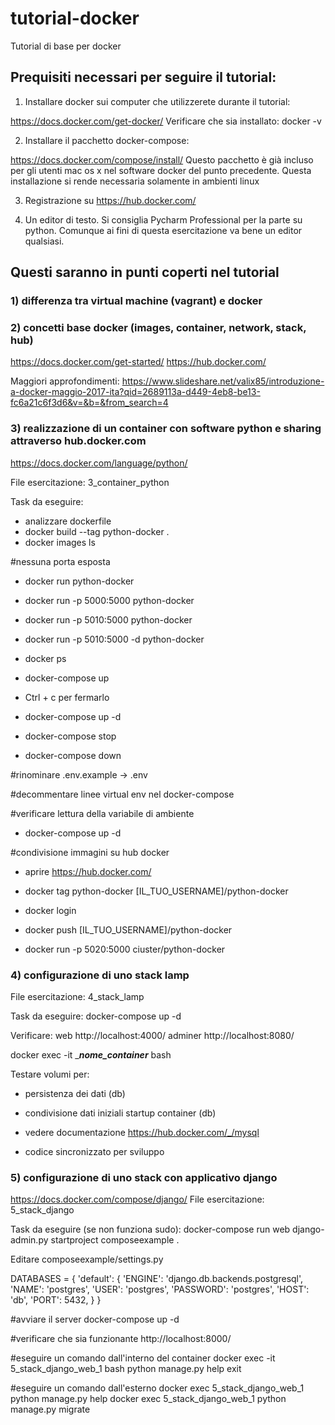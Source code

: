 # tutorial-docker
Tutorial di base per docker


## Prequisiti necessari per seguire il tutorial:

1) Installare docker sui computer che utilizzerete durante il tutorial:

https://docs.docker.com/get-docker/
Verificare che sia installato:
docker -v

2) Installare il pacchetto docker-compose:

https://docs.docker.com/compose/install/
Questo pacchetto è già incluso per gli utenti mac os x nel software docker del punto precedente. Questa installazione si rende necessaria solamente in ambienti linux

3) Registrazione su https://hub.docker.com/

4) Un editor di testo. Si consiglia Pycharm Professional per la parte su python. Comunque ai fini di questa esercitazione va bene un editor qualsiasi.


## Questi saranno in punti coperti nel tutorial

### 1) differenza tra virtual machine (vagrant) e docker
### 2) concetti base docker (images, container, network, stack, hub)
https://docs.docker.com/get-started/
https://hub.docker.com/

Maggiori approfondimenti:
https://www.slideshare.net/valix85/introduzione-a-docker-maggio-2017-ita?qid=2689113a-d449-4eb8-be13-fc6a21c6f3d6&v=&b=&from_search=4


### 3) realizzazione di un container con software python e sharing attraverso hub.docker.com
https://docs.docker.com/language/python/

File esercitazione: 3_container_python

Task da eseguire:
- analizzare dockerfile
- docker build --tag python-docker .
- docker images ls

#nessuna porta esposta
- docker run  python-docker

- docker run -p 5000:5000 python-docker

- docker run -p 5010:5000 python-docker

- docker run -p 5010:5000 -d python-docker

- docker ps

- docker-compose up

- Ctrl + c per fermarlo

- docker-compose up -d

- docker-compose stop

- docker-compose down

#rinominare
.env.example -> .env

#decommentare linee virtual env nel docker-compose

#verificare lettura della variabile di ambiente
- docker-compose up -d



#condivisione immagini su hub docker

- aprire https://hub.docker.com/

- docker tag python-docker [IL_TUO_USERNAME]/python-docker

- docker login

- docker push [IL_TUO_USERNAME]/python-docker

- docker run -p 5020:5000 ciuster/python-docker









### 4) configurazione di uno stack lamp

File esercitazione: 4_stack_lamp

Task da eseguire:
docker-compose up -d

Verificare:
web
http://localhost:4000/
adminer
http://localhost:8080/



docker exec -it ____nome_container___ bash

Testare volumi per:
- persistenza dei dati (db)
- condivisione dati iniziali startup container (db)
- vedere documentazione https://hub.docker.com/_/mysql

- codice sincronizzato per sviluppo

### 5) configurazione di uno stack con applicativo django
https://docs.docker.com/compose/django/
File esercitazione: 5_stack_django

Task da eseguire (se non funziona sudo):
docker-compose run web django-admin.py startproject composeexample .

Editare composeexample/settings.py

DATABASES = {
    'default': {
        'ENGINE': 'django.db.backends.postgresql',
        'NAME': 'postgres',
        'USER': 'postgres',
        'PASSWORD': 'postgres',
        'HOST': 'db',
        'PORT': 5432,
    }
}



#avviare il server
docker-compose up -d

#verificare che sia funzionante
http://localhost:8000/


#eseguire un comando dall'interno del container
docker exec -it 5_stack_django_web_1 bash
python manage.py help
exit

#eseguire un comando dall'esterno
docker exec 5_stack_django_web_1 python manage.py help
docker exec 5_stack_django_web_1 python manage.py migrate






